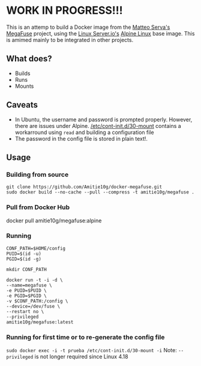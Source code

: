 # WORK IN PROGRESS!!!
This is an attemp to build a Docker image from the [Matteo Serva's]() [MegaFuse](https://github.com/matteoserva/MegaFuse) project, using the [Linux Server.io's](https://github.com/linuxserver) [Alpine Linux](https://hub.docker.com/r/lsiobase/alpine/) base image. This is amimed mainly to be integrated in other projects.

## What does?
* Builds
* Runs
* Mounts

## Caveats
* In Ubuntu, the username and password is prompted properly. However, there are issues under Alpine. [/etc/cont-init.d/30-mount](https://github.com/Amitie10g/docker-megafuse/blob/master/root/etc/cont-init.d/30-mount) contains a workarround using `read` and building a configuration file 
* The password in the config file is stored in plain text!.

## Usage

### Building from source
```
git clone https://github.com/Amitie10g/docker-megafuse.git
sudo docker build --no-cache --pull --compress -t amitie10g/megafuse .
````

### Pull from Docker Hub
docker pull amitie10g/megafuse:alpine

### Running
```
CONF_PATH=$HOME/config
PUID=$(id -u)
PGID=$(id -g)

mkdir CONF_PATH

docker run -t -i -d \
--name=megafuse \
-e PUID=$PUID \
-e PGID=$PGID \
-v $CONF_PATH:/config \
--device=/dev/fuse \
--restart no \
--privileged
amitie10g/megafuse:latest
```

### Running for first time or to re-generate the config file
`sudo docker exec -i -t prueba /etc/cont-init.d/30-mount -i`
Note: `--privileged` is not longer required since Linux 4.18
